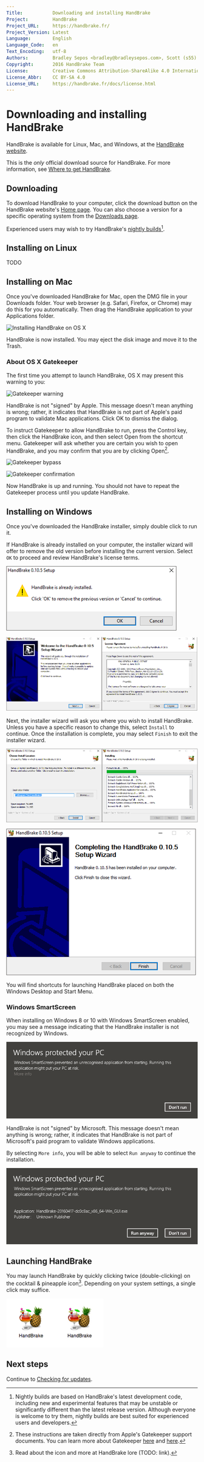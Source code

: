 ```yaml
---
Title:           Downloading and installing HandBrake
Project:         HandBrake
Project_URL:     https://handbrake.fr/
Project_Version: Latest
Language:        English
Language_Code:   en
Text_Encoding:   utf-8
Authors:         Bradley Sepos <bradley@bradleysepos.com>, Scott (s55)
Copyright:       2016 HandBrake Team
License:         Creative Commons Attribution-ShareAlike 4.0 International
License_Abbr:    CC BY-SA 4.0
License_URL:     https://handbrake.fr/docs/license.html
---
```


Downloading and installing HandBrake
====================================

HandBrake is available for Linux, Mac, and Windows, at the [HandBrake website](https://handbrake.fr/).

This is the *only* official download source for HandBrake. For more information, see [Where to get HandBrake](where-to-get-handbrake.html).

## Downloading

To download HandBrake to your computer, click the download button on the HandBrake website's [Home page](https://handbrake.fr/). You can also choose a version for a specific operating system from the [Downloads page](https://handbrake.fr/downloads.php).

Experienced users may wish to try HandBrake's [nightly builds](https://handbrake.fr/nightly.php)[^nightly-builds].

<!-- .system-lin -->

## Installing on Linux

TODO

<!-- /.system-lin -->
<!-- .system-mac -->

## Installing on Mac

Once you've downloaded HandBrake for Mac, open the DMG file in your Downloads folder. Your web browser (e.g. Safari, Firefox, or Chrome) may do this for you automatically. Then drag the HandBrake application to your Applications folder.

![Installing HandBrake on OS X](../images/mac/install-osx.png)

HandBrake is now installed. You may eject the disk image and move it to the Trash.

### About OS X Gatekeeper

The first time you attempt to launch HandBrake, OS X may present this warning to you:

![Gatekeeper warning](../images/mac/gatekeeper-warning.png)

HandBrake is not "signed" by Apple. This message doesn't mean anything is wrong; rather, it indicates that HandBrake is not part of Apple's paid program to validate Mac applications. Click OK to dismiss the dialog.

To instruct Gatekeeper to allow HandBrake to run, press the Control key, then click the HandBrake icon, and then select Open from the shortcut menu. Gatekeeper will ask whether you are certain you wish to open HandBrake, and you may confirm that you are by clicking Open[^gatekeeper].

![Gatekeeper bypass](../images/mac/gatekeeper-bypass.png)

![Gatekeeper confirmation](../images/mac/gatekeeper-confirm.png)

Now HandBrake is up and running. You should not have to repeat the Gatekeeper process until you update HandBrake.

<!-- /.system-mac -->
<!-- .system-win -->

## Installing on Windows

Once you've downloaded the HandBrake installer, simply double click to run it.

If HandBrake is already installed on your computer, the installer wizard will offer to remove the old version before installing the current version. Select `OK` to proceed and review HandBrake's license terms.

![Installing HandBrake on Windows: removing old versions](../images/windows/uninstall.png "The installer will offer to remove old versions before installing the current version.")

![Installing HandBrake on Windows: the installer wizard](../images/windows/install-1.png "The HandBrake installer wizard.")

Next, the installer wizard will ask you where you wish to install HandBrake. Unless you have a specific reason to change this, select `Install` to continue. Once the installation is complete, you may select `Finish` to exit the installer wizard.

![Installing HandBrake on Windows: installation progress](../images/windows/install-2.png "The wizard reports progress while installing HandBrake.")

![Installing HandBrake on Windows: installation complete](../images/windows/install-finish.png "HandBrake installation complete.")

You will find shortcuts for launching HandBrake placed on both the Windows Desktop and Start Menu.

### Windows SmartScreen

When installing on Windows 8 or 10 with Windows SmartScreen enabled, you may see a message indicating that the HandBrake installer is not recognized by Windows.

![Windows SmartScreen](../images/windows/smartscreen-1.png "Windows SmartScreen may present this warning. Select More info to see more options.")

HandBrake is not "signed" by Microsoft. This message doesn't mean anything is wrong; rather, it indicates that HandBrake is not part of Microsoft's paid program to validate Windows applications.

By selecting `More info`, you will be able to select `Run anyway` to continue the installation.

![Windows SmartScreen - Run Anyway](../images/windows/smartscreen-2.png "Select Run anyway to dismiss the SmartScreen warning and continue installing HandBrake.")

<!-- /.system-win -->

## Launching HandBrake

You may launch HandBrake by quickly clicking twice (double-clicking) on the cocktail & pineapple icon[^about-icon]. Depending on your system settings, a single click may suffice.

![HandBrake icon](../images/icon.png)![Double-clicking HandBrake icon](../images/icon-click.gif)

## Next steps

Continue to [Checking for updates](check-for-updates.html).

[^nightly-builds]: Nightly builds are based on HandBrake's latest development code, including new and experimental features that may be unstable or significantly different than the latest release version. Although everyone is welcome to try them, nightly builds are best suited for experienced users and developers.

[^gatekeeper]: These instructions are taken directly from Apple's Gatekeeper support documents. You can learn more about Gatekeeper [here](https://support.apple.com/kb/PH21769?locale=en_US) and [here](https://support.apple.com/en-us/HT202491).

[^about-icon]: Read about the icon and more at HandBrake lore (TODO: link).
